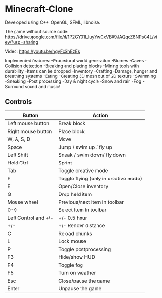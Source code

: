 # Minecraft-Clone

Developed using C++, OpenGL, SFML, libnoise.

The game without source code:
https://drive.google.com/file/d/1P2GY01l_IuyYwCxVB09JAQqcZ8NPsG4L/view?usp=sharing

Video: https://youtu.be/hgyFcShEzEs

Implemented features:
-Procedural world generation
-Biomes
-Caves
-Collision detection
-Breaking and placing blocks
-Mining tools with durability
-Items can be dropped
-Inventory
-Crafting
-Damage, hunger and breathing systems
-Eating
-Creating 3D mesh out of 2D texture
-Swimming
-Sneaking
-Post processing
-Day & night cycle
-Snow and rain
-Fog
-Surround sound and music!

## Controls

| Button                        | Action                                                         |
|-------------------------------|----------------------------------------------------------------|
| Left mouse button             | Break block                                                    |
| Right mouse button            | Place block                                                    |
| W, A, S, D                    | Move                                                           |
| Space                         | Jump  / swim up  / fly up                                      |
| Left Shift                    | Sneak / swim down/ fly down                                    |
| Hold Ctrl                     | Sprint                                                         |
| Tab                           | Toggle creative mode                                           |
| F                             | Toggle flying (only in creative mode)                          |
| E                             | Open/Close inventory                                           |
| Q                             | Drop held item                                                 |
| Mouse wheel                   | Previous/next item in toolbar                                  |
| 0-9                           | Select item in toolbar                                         |
| Left Control and +/-          | +/- 0.5 hour                                                   |
| +/-                           | +/- Render distance                                            |
| C                             | Reload chunks                                                  |
| L                             | Lock mouse                                                     |
| P                             | Toggle postprocessing                                          |
| F3                            | Hide/show HUD                                                  |
| F4                            | Toggle fog                                                     |
| F5                            | Turn on weather                                                |
| Esc                           | Close/pause the game                                           |
| Enter                         | Unpause the game                                               |